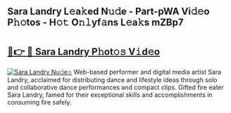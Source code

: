 ## Sara Landry L𝚎a𝚔ed N𝚞𝚍e - Part-pWA Vi𝚍𝚎o P𝚑𝚘tos - H𝚘𝚝 O𝚗𝚕yf𝚊ns L𝚎a𝚔s mZBp7

# <h2><a href="http://kf6xibw.oniu.top/?m=Sara+Landry">🔗👉 🔴 Sara Landry P𝚑ot𝚘𝚜 V𝚒d𝚎o</a></h2>

[![Sara Landry Nu𝚍e𝚜](https://i.imgur.com/0qMVB7G.gif)](http://kf6xibw.oniu.top/?m=Sara+Landry)
Web-based performer and digital media artist Sara Landry, acclaimed for distributing dance and lifestyle ideas through solo and collaborative dance performances and compact clips. Gifted fire eater Sara Landry, famed for their exceptional skills and accomplishments in consuming fire safely.  

